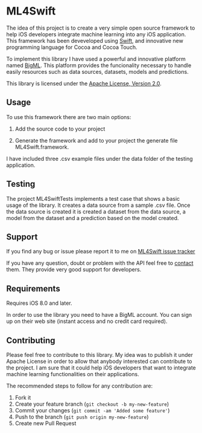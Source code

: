 # ML4Swift

The idea of this project is to create a very simple open source
framework to help iOS developers integrate machine learning into any iOS 
application. This framework has been deveveloped using [Swift](https://developer.apple.com/swift/), and innovative new programming language for Cocoa and Cocoa Touch.

To implement this library I have used a powerful and innovative
platform named [BigML](https://bigml.com). This platform provides 
the funcionality necessary to handle easily resources such as data 
sources, datasets, models and predictions.

This library is licensed under the
[Apache License, Version 2.0](http://www.apache.org/licenses/LICENSE-2.0.html).

## Usage

To use this framework there are two main options:

1) Add the source code to your project 

2) Generate the framework and add to your project the generate file ML4Swift.framework. 

I have included three .csv example files under the data folder of the testing application.

## Testing

The project ML4SwiftTests implements a test case that shows a basic usage of the library.
It creates a data source from a sample .csv file. Once the data source is created it is
created a dataset from the data source, a model from the dataset and a prediction based
on the model created.

## Support

If you find any bug or issue please report it to me on
[ML4Swift issue tracker](https://github.com/fgarcialainez/ml4swift/issues)

If you have any question, doubt or problem with the API feel free
to [contact](https://bigml.com/developers/support) them. They provide
very good support for developers.

## Requirements

Requires iOS 8.0 and later.

In order to use the library you need to have a BigML account. You can sign up on their web site (instant access and no credit card required).

## Contributing

Please feel free to contribute to this library. My idea was 
to publish it under Apache License in order to allow that anybody
interested can contribute to the project. I am sure that it could 
help iOS developers that want to integrate machine learning functionalities 
on their applications.

The recommended steps to follow for any contribution are:

1. Fork it
2. Create your feature branch (`git checkout -b my-new-feature`)
3. Commit your changes (`git commit -am 'Added some feature'`)
4. Push to the branch (`git push origin my-new-feature`)
5. Create new Pull Request
